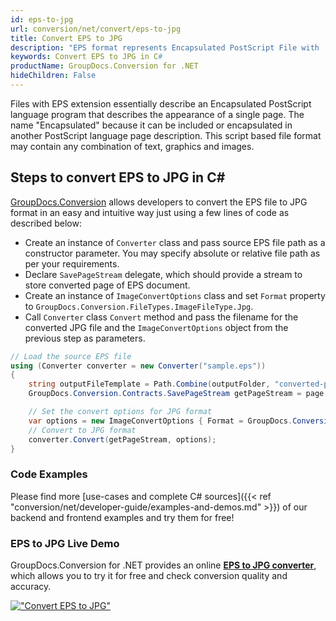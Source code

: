 ```yaml
---
id: eps-to-jpg
url: conversion/net/convert/eps-to-jpg
title: Convert EPS to JPG
description: "EPS format represents Encapsulated PostScript File with .eps extension. Learn how to convert EPS to JPG file programmatically in C# language using GroupDocs.Conversion for .NET library."
keywords: Convert EPS to JPG in C#
productName: GroupDocs.Conversion for .NET
hideChildren: False
---
```


Files with EPS extension essentially describe an Encapsulated PostScript language program that describes the appearance of a single page. The name "Encapsulated" because it can be included or encapsulated in another PostScript language page description. This script based file format may contain any combination of text, graphics and images.

## Steps to convert EPS to JPG in C#

[GroupDocs.Conversion](https://products.groupdocs.com/conversion/net) allows developers to convert the EPS file to JPG format in an easy and intuitive way just using a few lines of code as described below:

* Create an instance of `Converter` class and pass source EPS file path as a constructor parameter. You may specify absolute or relative file path as per your requirements. 
* Declare `SavePageStream` delegate, which should provide a stream to store converted page of EPS document.
* Create an instance of `ImageConvertOptions` class and set `Format` property to `GroupDocs.Conversion.FileTypes.ImageFileType.Jpg`.
* Call `Converter` class `Convert` method and pass the filename for the converted JPG file and the `ImageConvertOptions` object from the previous step as parameters.

```csharp
// Load the source EPS file
using (Converter converter = new Converter("sample.eps"))
{
    string outputFileTemplate = Path.Combine(outputFolder, "converted-page-{0}.jpg");
    GroupDocs.Conversion.Contracts.SavePageStream getPageStream = page => new FileStream(string.Format(outputFileTemplate, page), FileMode.Create);

    // Set the convert options for JPG format
    var options = new ImageConvertOptions { Format = GroupDocs.Conversion.FileTypes.ImageFileType.Jpg };   
    // Convert to JPG format
    converter.Convert(getPageStream, options);
}
```

### Code Examples

Please find more [use-cases and complete C# sources]({{< ref "conversion/net/developer-guide/examples-and-demos.md" >}}) of our backend and frontend examples and try them for free!

### EPS to JPG Live Demo

GroupDocs.Conversion for .NET provides an online [**EPS to JPG converter**](https://products.groupdocs.app/conversion/eps-to-jpg), which allows you to try it for free and check conversion quality and accuracy.

[!["Convert EPS to JPG"](conversion/net/images/convert-to-jpg/convert-eps-to-jpg.png)](https://products.groupdocs.app/conversion/eps-to-jpg)